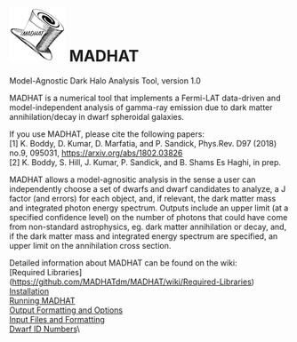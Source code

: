 # ![alt text](https://github.com/pearlsandick/MADHAT/blob/master/MADHATlogosmall.png "MADHAT logo") MADHAT  

Model-Agnostic Dark Halo Analysis Tool, version 1.0

MADHAT is a numerical tool that implements a Fermi-LAT data-driven and model-independent analysis of gamma-ray emission due to dark matter annihilation/decay in dwarf spheroidal galaxies.

If you use MADHAT, please cite the following papers:\
[1] K. Boddy, D. Kumar, D. Marfatia, and P. Sandick, Phys.Rev. D97 (2018) no.9, 095031, https://arxiv.org/abs/1802.03826 \
[2] K. Boddy, S. Hill, J. Kumar, P. Sandick, and B. Shams Es Haghi, in prep.


MADHAT allows a model-agnositic analysis in the sense a user can independently choose a set of dwarfs and dwarf candidates to analyze, a J factor (and errors) for each object, and, if relevant, the dark matter mass and integrated photon energy spectrum.  Outputs include an upper limit (at a specified confidence level) on the number of photons that could have come from non-standard astrophysics, eg. dark matter annihilation or decay, and, if the dark matter mass and integrated energy spectrum are specified, an upper limit on the annihilation cross section.

Detailed information about MADHAT can be found on the wiki:\
[Required Libraries] (https://github.com/MADHATdm/MADHAT/wiki/Required-Libraries)\
[Installation](https://github.com/MADHATdm/MADHAT/wiki/Installation)\
[Running MADHAT](https://github.com/MADHATdm/MADHAT/wiki/Running-MADHAT)\
[Output Formatting and Options](https://github.com/MADHATdm/MADHAT/wiki/Input-Files-and-Formatting)\
[Input Files and Formatting](https://github.com/MADHATdm/MADHAT/wiki/Input-Files-and-Formatting)\
[Dwarf ID Numbers](https://github.com/MADHATdm/MADHAT/wiki/Dwarf-ID-Numbers)\
